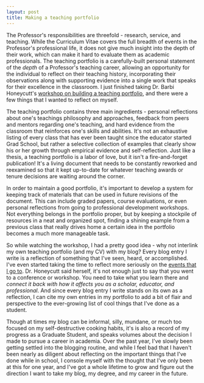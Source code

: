 ```yaml
---
layout: post
title: Making a teaching portfolio
---
```


The Professor's responsibilities are threefold - research, service, and teaching. While the Curriculum Vitae covers the full breadth of events in the Professor's professional life, it does not give much insight into the depth of their work, which can make it hard to evaluate them as academic professionals. The teaching portfolio is a carefully-built personal statement of the <em>depth</em> of a Professor's teaching career, allowing an opportunity for the individual to reflect on their teaching history, incorporating their observations along with supporting evidence into a single work that speaks for their excellence in the classroom. I just finished taking Dr. Barbi Honeycutt's <a href="http://www.ncsu.edu/grad/preparing-future-leaders/teaching-programs/index.php">workshop on building a teaching portfolio</a>, and there were a few things that I wanted to reflect on myself.

The teaching portfolio contains three main ingredients - personal reflections about one's teachings philosophy and approaches, feedback from peers and mentors regarding one's teaching, and hard evidence from the classroom that reinforces one's skills and abilities. It's not an exhaustive listing of every class that has ever been taught since the educator started Grad School, but rather a selective collection of examples that clearly show his or her growth through empirical evidence and self-reflection. Just like a thesis, a teaching portfolio is a labor of love, but it isn't a fire-and-forget publication! It's a living document that needs to be constantly reworked and reexamined so that it kept up-to-date for whatever teaching awards or tenure decisions are waiting around the corner.

In order to maintain a good portfolio, it's important to develop a system for keeping track of materials that can be used in future revisions of the document. This can include graded papers, course evaluations, or even personal reflections from going to professional development workshops. Not everything belongs in the portfolio proper, but by keeping a stockpile of resources in a neat and organized spot, finding a shining example from a previous class that really drives home a certain idea in the portfolio becomes a much more manageable task.

So while watching the workshop, I had a pretty good idea - why not interlink my own teaching portfolio (and my CV) with my blog? Every blog entry I write is a reflection of something that I've seen, heard, or accomplished. I've even started taking the time to reflect more seriously on the <a href="http://isharacomix.org/2012/04/26/teaching-philosophies-for-computer-science">events that I go to</a>. Dr. Honeycutt said herself, it's not enough just to say that you went to a conference or workshop. You need to take what you learn there and <em>connect it back with how it affects you as a scholar, educator, and professional</em>. And since every blog entry I write stands on its own as a reflection, I can cite my own entries in my portfolio to add a bit of flair and perspective to the ever-growing list of cool things that I've done as a student.

Though at times my blog can be informal, silly, mundane, or much too focused on my self-destructive cooking habits, it's is also a record of my progress as a Graduate Student, and speaks volumes about the decision I made to pursue a career in academia. Over the past year, I've slowly been getting settled into the blogging routine, and while I feel bad that I haven't been nearly as diligent about reflecting on the important things that I've done while in school, I console myself with the thought that I've only been at this for one year, and I've got a whole lifetime to grow and figure out the direction I want to take my blog, my degree, and my career in the future.
